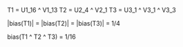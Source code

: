 T1 = U1_16 ^ V1_13
T2 = U2_4 ^ V2_1
T3 = U3_1 ^ V3_1 ^ V3_3

|bias(T1)| = |bias(T2)| = |bias(T3)| = 1/4

bias(T1 ^ T2 ^ T3) = 1/16



